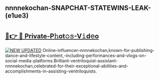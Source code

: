 ## nnnnekochan-SNAPCHAT-STATEWINS-LEAK-(e1ue3)


# <h2><a href="https://mediaupload.pro?-20M">🔗👉 🔴 Private-P𝚑ot𝚘𝚜-V𝚒d𝚎o</a></h2>

[![NEW UPDATED](https://i.imgur.com/0qMVB7G.gif)](https://mediaupload.pro?-20M)
Online-influencer-nnnnekochan,known-for-publishing-dance-and-lifestyle-content,-including-performances-and-vlogs-on-social-media-platforms.Brilliant-ventriloquist-assistant-nnnnekochan,celebrated-for-their-exceptional-abilities-and-accomplishments-in-assisting-ventriloquists.  